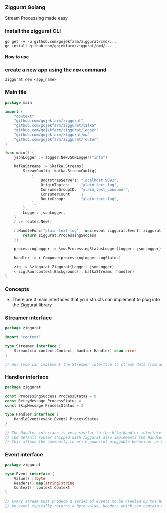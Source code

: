 ### Ziggurat Golang

Stream Processing made easy

### Install the ziggurat CLI

```shell script
go get -v -u github.com/gojekfarm/ziggurat/cmd/...
go install github.com/gojekfarm/ziggurat/cmd/...                                                                                                                                                     
```

#### How to use

### create a new app using the `new` command

```shell
ziggurat new <app_name>
```

### Main file

```go
package main

import (
	"context"
	"github.com/gojekfarm/ziggurat"
	"github.com/gojekfarm/ziggurat/kafka"
	"github.com/gojekfarm/ziggurat/logger"
	"github.com/gojekfarm/ziggurat/mw"
	"github.com/gojekfarm/ziggurat/router"
)

func main() {
	jsonLogger := logger.NewJSONLogger("info")

	kafkaStreams := &kafka.Streams{
		StreamConfig: kafka.StreamConfig{
			{
				BootstrapServers: "localhost:9092",
				OriginTopics:     "plain-text-log",
				ConsumerGroupID:  "plain_text_consumer",
				ConsumerCount:    1,
				RouteGroup:       "plain-text-log",
			},
		},
		Logger: jsonLogger,
	}
	r := router.New()

	r.HandleFunc("plain-text-log", func(event ziggurat.Event) ziggurat.ProcessStatus {
		return ziggurat.ProcessingSuccess
	})

	processingLogger := &mw.ProcessingStatusLogger{Logger: jsonLogger}

	handler := r.Compose(processingLogger.LogStatus)

	zig := &ziggurat.Ziggurat{Logger: jsonLogger}
	<-zig.Run(context.Background(), kafkaStreams, handler)
}
```

### Concepts

- There are 3 main interfaces that your structs can implement to plug into the Ziggurat library

### Streamer interface

```go
package ziggurat

import "context"

type Streamer interface {
	Stream(ctx context.Context, handler Handler) chan error
}

// Any type can implement the Streamer interface to stream data from any source
```

### Handler interface

```go
package ziggurat

const ProcessingSuccess ProcessStatus = 0
const RetryMessage ProcessStatus = 1
const SkipMessage ProcessStatus = 2

type Handler interface {
	HandleEvent(event Event) ProcessStatus
}

// The Handler interface is very similar to the http.Handler interface
// The default router shipped with Ziggurat also implements the Handler interface
// This allows the community to write powerful pluggable behaviour as middleware
```

### Event interface

```go
package ziggurat

type Event interface {
	Value() []byte
	Headers() map[string]string
	Context() context.Context
}

// Every stream must produce a series of events to be handled by the handler
// An event typically returns a byte value, headers which can contain additional metadata
```

